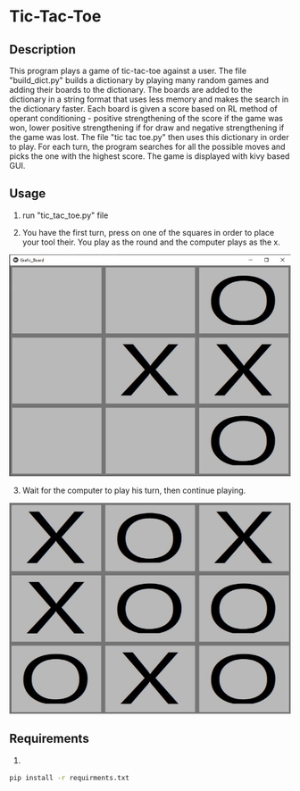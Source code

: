 # Tic-Tac-Toe

## Description
This program plays a game of tic-tac-toe against a user. The file "build_dict.py" builds 
a dictionary by playing many random games and adding their boards to the dictionary. The 
boards are added to the dictionary in a string format that uses less memory and makes the
search in the dictionary faster. Each board is given a score based on RL method of operant 
conditioning - positive strengthening of the score if the game was won, lower positive
strengthening if for draw and negative
strengthening if the game was lost. The file "tic tac toe.py" then uses this dictionary 
in order to play. For each turn, the program searches for all the possible moves and picks
the one with the highest score. The game is displayed with kivy based GUI.


## Usage
1. run "tic_tac_toe.py" file

2. You have the first turn, press on one of the squares in order to place your tool their.
You play as the round and the computer plays as the x.

<p align="center">
  <img src="images/board_game.jpg" alt="Output">
</p>

3. Wait for the computer to play his turn, then continue playing.


<p align="center">
  <img src="images/draw_image.jpg" alt="Output">
</p>

## Requirements
1. 
```bash
pip install -r requirments.txt
```

